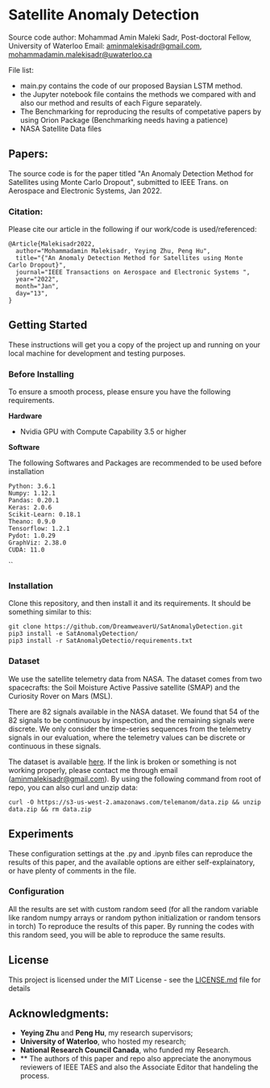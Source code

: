 # Satellite Anomaly Detection

Source code author: ‪Mohammad Amin Maleki Sadr, Post-doctoral Fellow, University of Waterloo
Email: aminmalekisadr@gmail.com, mohammadamin.malekisadr@uwaterloo.ca

File list:
* main.py contains the code of our proposed Baysian LSTM method.
* the Jupyter notebook file contains the methods we compared with and also our method and results of each Figure separately.
* The Benchmarking for reproducing the results of competative papers by using Orion Package (Benchmarking needs having a patience)
* NASA Satellite Data files


## Papers:
The source code is for the paper titled "An Anomaly Detection Method for Satellites using Monte Carlo Dropout", submitted to IEEE Trans. on Aerospace and Electronic Systems, Jan 2022.

### Citation:

Please cite our article in the following if our work/code is used/referenced:

```
@Article{Malekisadr2022,
  author="Mohammadamin Malekisadr, Yeying Zhu, Peng Hu",
  title="{"An Anomaly Detection Method for Satellites using Monte Carlo Dropout}",
  journal="IEEE Transactions on Aerospace and Electronic Systems ",
  year="2022",
  month="Jan",
  day="13",
}
```
## Getting Started
These instructions will get you a copy of the project up and running on your local machine for development and testing purposes.

### Before Installing
To ensure a smooth process, please ensure you have the following requirements.

**Hardware**
- Nvidia GPU with Compute Capability 3.5 or higher


**Software**

The following Softwares and Packages are recommended to be used before installation
```
Python: 3.6.1
Numpy: 1.12.1
Pandas: 0.20.1
Keras: 2.0.6
Scikit-Learn: 0.18.1
Theano: 0.9.0
Tensorflow: 1.2.1
Pydot: 1.0.29
GraphViz: 2.38.0
CUDA: 11.0
```
``
### Installation
Clone this repository, and then install it and its requirements. It should be something similar to this:

```
git clone https://github.com/DreamweaverU/SatAnomalyDetection.git
pip3 install -e SatAnomalyDetection/
pip3 install -r SatAnomalyDetectio/requirements.txt
```

### Dataset
We use the satellite telemetry data from NASA. The dataset comes from two spacecrafts: the Soil Moisture Active Passive satellite (SMAP) and the Curiosity Rover on Mars (MSL).

There are 82 signals available in the NASA dataset. We found that 54 of the 82 signals  to be continuous by inspection, and the remaining signals were discrete. We only consider the time-series sequences from the telemetry signals in our evaluation, where the telemetry values can be discrete or continuous in these signals.

The dataset is available [here](https://s3-us-west-2.amazonaws.com/telemanom/data.zip). If the link is broken or something is not working properly, please contact me through email (aminmalekisadr@gmail.com). By using the following command from root of repo, you can also curl and unzip data:
```
curl -O https://s3-us-west-2.amazonaws.com/telemanom/data.zip && unzip data.zip && rm data.zip
```
## Experiments
These configuration settings at the .py and .ipynb files can reproduce the results of this paper, and the available options are either self-explainatory, or have plenty of comments in the file.
### Configuration
All the results are set with custom random seed (for all the random variable like random numpy arrays or random python initialization or random tensors in torch) To reproduce the results of this paper. By running the codes with this random seed, you will be able to reproduce the same results. 

## License
This project is licensed under the MIT License - see the [LICENSE.md](LICENSE.md) file for details
## Acknowledgments:
* **Yeying Zhu** and **Peng Hu**, my research supervisors;
* **University of Waterloo**, who hosted my research;
* **National Research Council Canada**, who funded my Research.
* ** The authors of this paper and repo also appreciate the anonymous reviewers of IEEE TAES and also the Associate Editor that handeling the process.   

